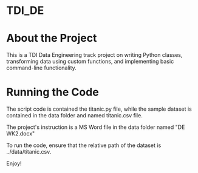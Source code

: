 # TDI_DE

# About the Project
This is a TDI Data Engineering track project on writing Python classes, transforming data using custom functions, and implementing basic command-line functionality.

# Running the Code
The script code is contained the titanic.py file, while the sample dataset is contained in the data folder and named titanic.csv file.

The project's instruction is a MS Word file in the data folder named "DE WK2.docx"

To run the code, ensure that the relative path of the dataset is ../data/titanic.csv.


Enjoy!
